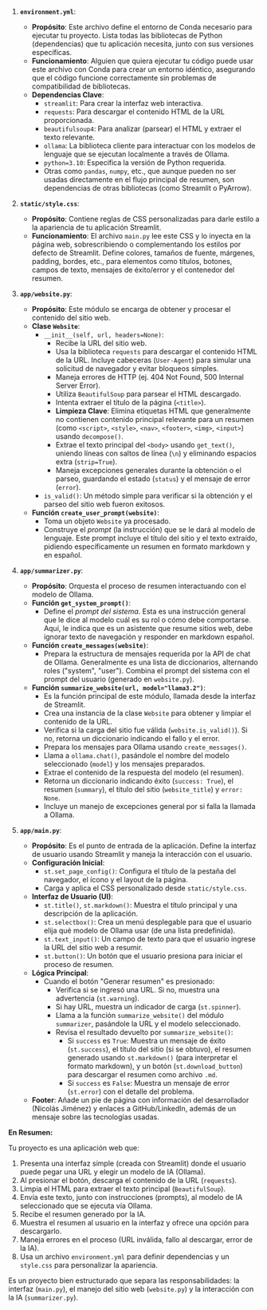 1.  **`environment.yml`**:
    * **Propósito**: Este archivo define el entorno de Conda necesario para ejecutar tu proyecto. Lista todas las bibliotecas de Python (dependencias) que tu aplicación necesita, junto con sus versiones específicas.
    * **Funcionamiento**: Alguien que quiera ejecutar tu código puede usar este archivo con Conda para crear un entorno idéntico, asegurando que el código funcione correctamente sin problemas de compatibilidad de bibliotecas.
    * **Dependencias Clave**:
        * `streamlit`: Para crear la interfaz web interactiva.
        * `requests`: Para descargar el contenido HTML de la URL proporcionada.
        * `beautifulsoup4`: Para analizar (parsear) el HTML y extraer el texto relevante.
        * `ollama`: La biblioteca cliente para interactuar con los modelos de lenguaje que se ejecutan localmente a través de Ollama.
        * `python=3.10`: Especifica la versión de Python requerida.
        * Otras como `pandas`, `numpy`, etc., que aunque pueden no ser usadas directamente en el flujo principal de resumen, son dependencias de otras bibliotecas (como Streamlit o PyArrow).

2.  **`static/style.css`**:
    * **Propósito**: Contiene reglas de CSS personalizadas para darle estilo a la apariencia de tu aplicación Streamlit.
    * **Funcionamiento**: El archivo `main.py` lee este CSS y lo inyecta en la página web, sobrescribiendo o complementando los estilos por defecto de Streamlit. Define colores, tamaños de fuente, márgenes, padding, bordes, etc., para elementos como títulos, botones, campos de texto, mensajes de éxito/error y el contenedor del resumen.

3.  **`app/website.py`**:
    * **Propósito**: Este módulo se encarga de obtener y procesar el contenido del sitio web.
    * **Clase `Website`**:
        * `__init__(self, url, headers=None)`:
            * Recibe la URL del sitio web.
            * Usa la biblioteca `requests` para descargar el contenido HTML de la URL. Incluye cabeceras (`User-Agent`) para simular una solicitud de navegador y evitar bloqueos simples.
            * Maneja errores de HTTP (ej. 404 Not Found, 500 Internal Server Error).
            * Utiliza `BeautifulSoup` para parsear el HTML descargado.
            * Intenta extraer el título de la página (`<title>`).
            * **Limpieza Clave**: Elimina etiquetas HTML que generalmente no contienen contenido principal relevante para un resumen (como `<script>`, `<style>`, `<nav>`, `<footer>`, `<img>`, `<input>`) usando `decompose()`.
            * Extrae el texto principal del `<body>` usando `get_text()`, uniendo líneas con saltos de línea (`\n`) y eliminando espacios extra (`strip=True`).
            * Maneja excepciones generales durante la obtención o el parseo, guardando el estado (`status`) y el mensaje de error (`error`).
        * `is_valid()`: Un método simple para verificar si la obtención y el parseo del sitio web fueron exitosos.
    * **Función `create_user_prompt(website)`**:
        * Toma un objeto `Website` ya procesado.
        * Construye el *prompt* (la instrucción) que se le dará al modelo de lenguaje. Este prompt incluye el título del sitio y el texto extraído, pidiendo específicamente un resumen en formato markdown y en español.

4.  **`app/summarizer.py`**:
    * **Propósito**: Orquesta el proceso de resumen interactuando con el modelo de Ollama.
    * **Función `get_system_prompt()`**:
        * Define el *prompt del sistema*. Esta es una instrucción general que le dice al modelo cuál es su rol o cómo debe comportarse. Aquí, le indica que es un asistente que resume sitios web, debe ignorar texto de navegación y responder en markdown español.
    * **Función `create_messages(website)`**:
        * Prepara la estructura de mensajes requerida por la API de chat de Ollama. Generalmente es una lista de diccionarios, alternando roles ("system", "user"). Combina el prompt del sistema con el prompt del usuario (generado en `website.py`).
    * **Función `summarize_website(url, model="llama3.2")`**:
        * Es la función principal de este módulo, llamada desde la interfaz de Streamlit.
        * Crea una instancia de la clase `Website` para obtener y limpiar el contenido de la URL.
        * Verifica si la carga del sitio fue válida (`website.is_valid()`). Si no, retorna un diccionario indicando el fallo y el error.
        * Prepara los mensajes para Ollama usando `create_messages()`.
        * Llama a `ollama.chat()`, pasándole el nombre del modelo seleccionado (`model`) y los mensajes preparados.
        * Extrae el contenido de la respuesta del modelo (el resumen).
        * Retorna un diccionario indicando éxito (`success: True`), el resumen (`summary`), el título del sitio (`website_title`) y `error: None`.
        * Incluye un manejo de excepciones general por si falla la llamada a Ollama.

5.  **`app/main.py`**:
    * **Propósito**: Es el punto de entrada de la aplicación. Define la interfaz de usuario usando Streamlit y maneja la interacción con el usuario.
    * **Configuración Inicial**:
        * `st.set_page_config()`: Configura el título de la pestaña del navegador, el ícono y el layout de la página.
        * Carga y aplica el CSS personalizado desde `static/style.css`.
    * **Interfaz de Usuario (UI)**:
        * `st.title()`, `st.markdown()`: Muestra el título principal y una descripción de la aplicación.
        * `st.selectbox()`: Crea un menú desplegable para que el usuario elija qué modelo de Ollama usar (de una lista predefinida).
        * `st.text_input()`: Un campo de texto para que el usuario ingrese la URL del sitio web a resumir.
        * `st.button()`: Un botón que el usuario presiona para iniciar el proceso de resumen.
    * **Lógica Principal**:
        * Cuando el botón "Generar resumen" es presionado:
            * Verifica si se ingresó una URL. Si no, muestra una advertencia (`st.warning`).
            * Si hay URL, muestra un indicador de carga (`st.spinner`).
            * Llama a la función `summarize_website()` del módulo `summarizer`, pasándole la URL y el modelo seleccionado.
            * Revisa el resultado devuelto por `summarize_website()`:
                * Si `success` es `True`: Muestra un mensaje de éxito (`st.success`), el título del sitio (si se obtuvo), el resumen generado usando `st.markdown()` (para interpretar el formato markdown), y un botón (`st.download_button`) para descargar el resumen como archivo `.md`.
                * Si `success` es `False`: Muestra un mensaje de error (`st.error`) con el detalle del problema.
    * **Footer**: Añade un pie de página con información del desarrollador (Nicolás Jiménez) y enlaces a GitHub/LinkedIn, además de un mensaje sobre las tecnologías usadas.

**En Resumen:**

Tu proyecto es una aplicación web que:
1.  Presenta una interfaz simple (creada con Streamlit) donde el usuario puede pegar una URL y elegir un modelo de IA (Ollama).
2.  Al presionar el botón, descarga el contenido de la URL (`requests`).
3.  Limpia el HTML para extraer el texto principal (`BeautifulSoup`).
4.  Envía este texto, junto con instrucciones (prompts), al modelo de IA seleccionado que se ejecuta vía Ollama.
5.  Recibe el resumen generado por la IA.
6.  Muestra el resumen al usuario en la interfaz y ofrece una opción para descargarlo.
7.  Maneja errores en el proceso (URL inválida, fallo al descargar, error de la IA).
8.  Usa un archivo `environment.yml` para definir dependencias y un `style.css` para personalizar la apariencia.

Es un proyecto bien estructurado que separa las responsabilidades: la interfaz (`main.py`), el manejo del sitio web (`website.py`) y la interacción con la IA (`summarizer.py`).